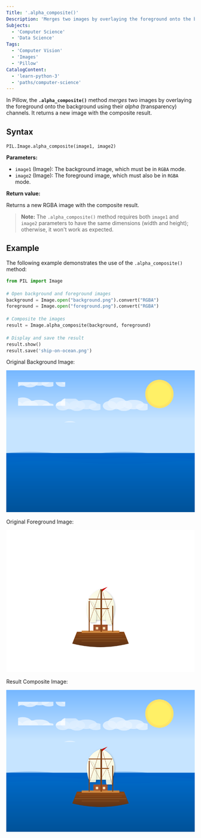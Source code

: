 ```yaml
---
Title: '.alpha_composite()'
Description: 'Merges two images by overlaying the foreground onto the background using their alpha (transparency) channels.'
Subjects:
  - 'Computer Science'
  - 'Data Science'
Tags:
  - 'Computer Vision'
  - 'Images'
  - 'Pillow'
CatalogContent:
  - 'learn-python-3'
  - 'paths/computer-science'
---
```


In Pillow, the **`.alpha_composite()`** method _merges_ two images by overlaying the foreground onto the background using their _alpha_ (transparency) channels. It returns a new image with the composite result.

## Syntax

```pseudo
PIL.Image.alpha_composite(image1, image2)
```

**Parameters:**

- `image1` (Image): The background image, which must be in `RGBA` mode.
- `image2` (Image): The foreground image, which must also be in `RGBA` mode.

**Return value:**

Returns a new RGBA image with the composite result.

> **Note:** The `.alpha_composite()` method requires both `image1` and `image2` parameters to have the same dimensions (width and height); otherwise, it won't work as expected.

## Example

The following example demonstrates the use of the `.alpha_composite()` method:

```py
from PIL import Image

# Open background and foreground images
background = Image.open("background.png").convert("RGBA")
foreground = Image.open("foreground.png").convert("RGBA")

# Composite the images
result = Image.alpha_composite(background, foreground)

# Display and save the result
result.show()
result.save('ship-on-ocean.png')
```

Original Background Image:

![Original background image is the image of an ocean with sun and clouds in the sky.](https://raw.githubusercontent.com/Codecademy/docs/main/media/ocean.png)

Original Foreground Image:

![Original foreground image is the image of a ship.](https://raw.githubusercontent.com/Codecademy/docs/main/media/ship.png)

Result Composite Image:

![The resulting composite image shows the ship on the ocean.](https://raw.githubusercontent.com/Codecademy/docs/main/media/ship-on-ocean.png)

